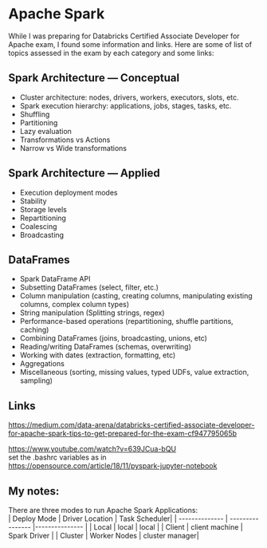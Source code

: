 # Apache Spark
While I was preparing for Databricks Certified Associate Developer for Apache exam, I found some information and links. Here are some of list of topics assessed in the exam by each category and some links:
## Spark Architecture — Conceptual
- Cluster architecture: nodes, drivers, workers, executors, slots, etc.
- Spark execution hierarchy: applications, jobs, stages, tasks, etc.
- Shuffling
- Partitioning
- Lazy evaluation
- Transformations vs Actions
- Narrow vs Wide transformations
## Spark Architecture — Applied
- Execution deployment modes
- Stability
- Storage levels
- Repartitioning
- Coalescing
 - Broadcasting
## DataFrames
- Spark DataFrame API
- Subsetting DataFrames (select, filter, etc.)
- Column manipulation (casting, creating columns, manipulating existing columns, complex column types)
- String manipulation (Splitting strings, regex)
- Performance-based operations (repartitioning, shuffle partitions, caching)
- Combining DataFrames (joins, broadcasting, unions, etc)
- Reading/writing DataFrames (schemas, overwriting)
- Working with dates (extraction, formatting, etc)
- Aggregations
- Miscellaneous (sorting, missing values, typed UDFs, value extraction, sampling)

## Links 
https://medium.com/data-arena/databricks-certified-associate-developer-for-apache-spark-tips-to-get-prepared-for-the-exam-cf947795065b

https://www.youtube.com/watch?v=639JCua-bQU
<br>set the .bashrc variables as in https://opensource.com/article/18/11/pyspark-jupyter-notebook

## My notes:

There are three modes to run Apache Spark Applications:
</br>
| Deploy Mode    | Driver Location  | Task Scheduler|
| -------------- | ---------------- |--------------- |
| Local          | local            |      local     |
| Client         | client machine   | Spark Driver   |
| Cluster        | Worker Nodes     | cluster manager|

